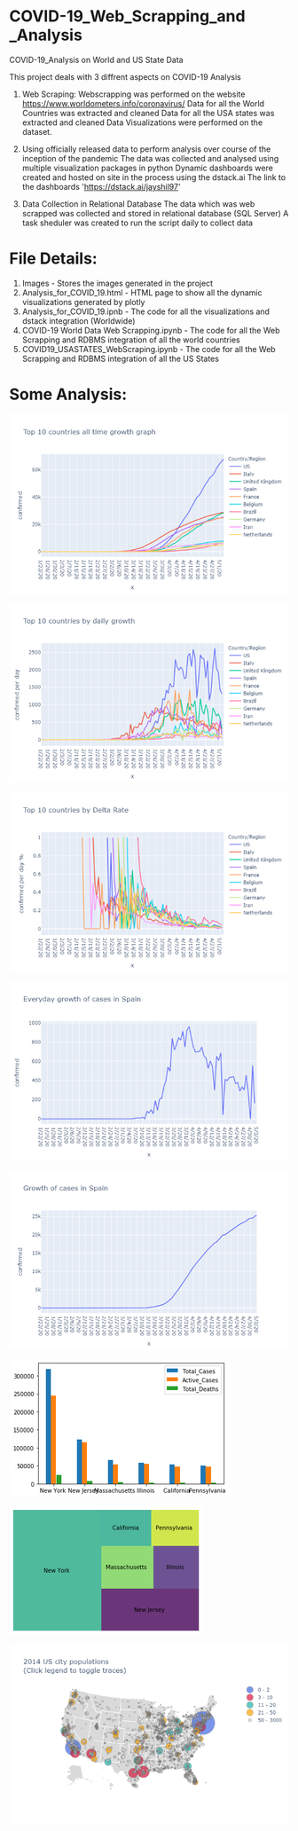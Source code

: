 # COVID-19_Web_Scrapping_and _Analysis
COVID-19_Analysis on World and US State Data

This project deals with 3 diffrent aspects on COVID-19 Analysis

1. Web Scraping:
Webscrapping was performed on the website https://www.worldometers.info/coronavirus/
Data for all the World Countries was extracted and cleaned
Data for all the USA states was extracted and cleaned
Data Visualizations were performed on the dataset.

2. Using officially released data to perform analysis over course of the inception of the pandemic
The data was collected and analysed using multiple visualization packages in python
Dynamic dashboards were created and hosted on site in the process using the dstack.ai
The link to the dashboards
'https://dstack.ai/jayshil97'

3. Data Collection in Relational Database
The data which was web scrapped was collected and stored in relational database (SQL Server)
A task sheduler was created to run the script daily to collect data

# File Details:

1. Images - Stores the images generated in the project
2. Analysis_for_COVID_19.html - HTML page to show all the dynamic visualizations generated by plotly
3. Analysis_for_COVID_19.ipnb - The code for all the visualizations and dstack integration (Worldwide)
4. COVID-19 World Data Web Scrapping.ipynb - The code for all the Web Scrapping and RDBMS integration of all the world countries
5. COVID19_USASTATES_WebScraping.ipynb - The code for all the Web Scrapping and RDBMS integration of all the US States


# Some Analysis: 

![](Images/top%2010%20countries%20eventual%20case%20growth.png)

![](Images/top%2010%20countries%20daily%20case%20growth.png)

![](Images/to%2010%20countries%20data%20based%20on%20delta%20rate.png)

![](Images/everyday%20cases%20growth%20in%20spain.png)

![](Images/growth%20of%20cases%20in%20spain.png)

![](Images/State%20wise%20analysis.png)

![](Images/State%20wise%20analysis%20tree%20graph.png)

![](Images/Usa%20map.png)










